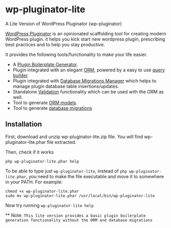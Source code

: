 # wp-pluginator-lite
A Lite Version of WordPress Pluginator (wp-pluginator)

[WordPress Pluginator](http://www.outsourceappz.com/products/wordpress-pluginator-orm-migrations) is an opinionated scaffolding tool for creating modern WordPress plugin. it helps you kick start new   wordpress plugin, prescribing best practices and to help you stay productive.
  
It provides the following tools/functionality to make your life easier.
  * A [Plugin Boilerplate Generator](http://www.outsourceappz.com/docs/wordpress-plugin-orm-plus-migrations/4.1/plugin).
  * Plugin integrated with an elegant [ORM](http://www.outsourceappz.com/docs/wordpress-plugin-orm-plus-migrations/4.1/orm), powered by a easy to use [query builder](http://www.outsourceappz.com/docs/wordpress-plugin-orm-plus-migrations/4.1/queries).
  * Plugin integrated with [Database Migrations Manager](http://www.outsourceappz.com/docs/wordpress-plugin-orm-plus-migrations/4.1/migrations) which helps to manage plugin database table insertions/updates.
  * Standalone [Validation](http://www.outsourceappz.com/docs/wordpress-plugin-orm-plus-migrations/4.1/validation) functionality which can be used with the ORM as well.
  * Tool to generate [ORM models](http://www.outsourceappz.com/docs/wordpress-plugin-orm-plus-migrations/4.1/model).
  * Tool to generate [database migrations](http://www.outsourceappz.com/docs/wordpress-plugin-orm-plus-migrations/4.1/migrations#creating-migrations)
  

## Installation
First, download and unzip wp-pluginator-lite.zip file. You will find wp-pluginator-lite.phar file extracted.

Then, check if it works

    php wp-pluginator-lite.phar help

To be able to type just `wp-pluginator-lite`, instead of `php wp-pluginator-lite.phar`, you need to make the file executable and move it to somewhere in your PATH. For example:

    chmod +x wp-pluginator-lite.phar
    sudo mv wp-pluginator-lite.phar /usr/local/bin/wp-pluginator-lite

Now try running `wp-pluginator-lite help`

  
  
  ** Note: `This lite version provides a basic plugin boilerplate generation functionality without the ORM and database migrations`
